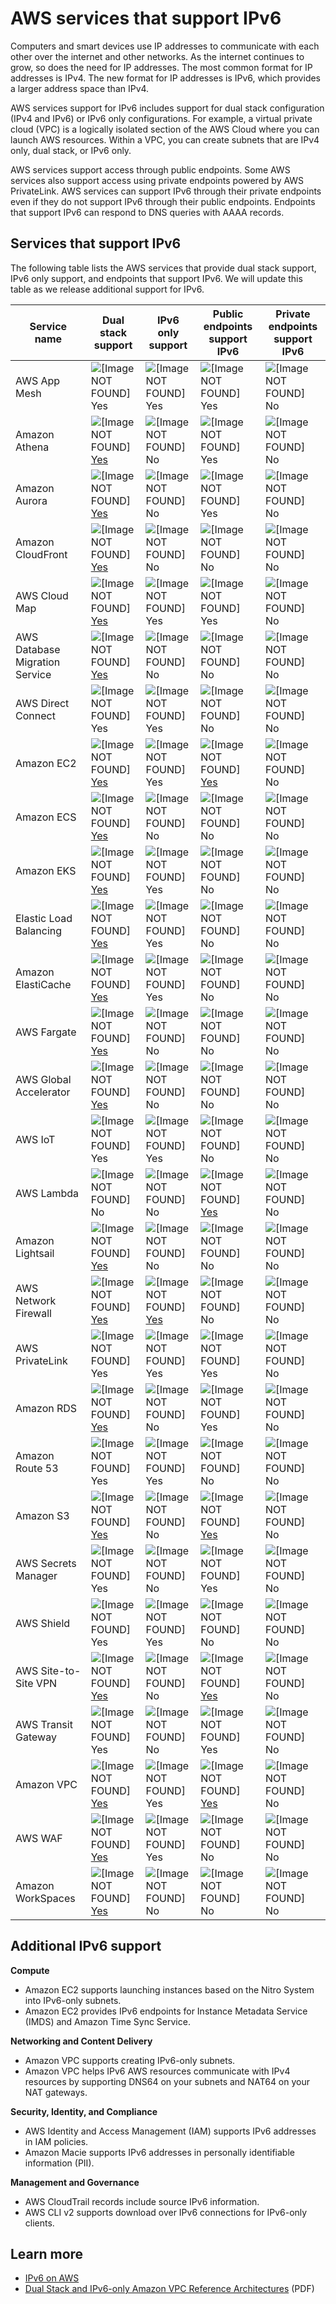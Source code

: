 # AWS services that support IPv6<a name="aws-ipv6-support"></a>

Computers and smart devices use IP addresses to communicate with each other over the internet and other networks\. As the internet continues to grow, so does the need for IP addresses\. The most common format for IP addresses is IPv4\. The new format for IP addresses is IPv6, which provides a larger address space than IPv4\.

AWS services support for IPv6 includes support for dual stack configuration \(IPv4 and IPv6\) or IPv6 only configurations\. For example, a virtual private cloud \(VPC\) is a logically isolated section of the AWS Cloud where you can launch AWS resources\. Within a VPC, you can create subnets that are IPv4 only, dual stack, or IPv6 only\.

AWS services support access through public endpoints\. Some AWS services also support access using private endpoints powered by AWS PrivateLink\. AWS services can support IPv6 through their private endpoints even if they do not support IPv6 through their public endpoints\. Endpoints that support IPv6 can respond to DNS queries with AAAA records\.

## Services that support IPv6<a name="ipv6-service-support"></a>

The following table lists the AWS services that provide dual stack support, IPv6 only support, and endpoints that support IPv6\. We will update this table as we release additional support for IPv6\.


| Service name | Dual stack support | IPv6 only support | Public endpoints support IPv6 | Private endpoints support IPv6 | 
| --- | --- | --- | --- | --- | 
| AWS App Mesh | ![\[Image NOT FOUND\]](http://docs.aws.amazon.com/vpc/latest/userguide/images/icon-yes.png) Yes | ![\[Image NOT FOUND\]](http://docs.aws.amazon.com/vpc/latest/userguide/images/icon-yes.png) Yes | ![\[Image NOT FOUND\]](http://docs.aws.amazon.com/vpc/latest/userguide/images/icon-yes.png) Yes | ![\[Image NOT FOUND\]](http://docs.aws.amazon.com/vpc/latest/userguide/images/icon-no.png) No | 
| Amazon Athena | ![\[Image NOT FOUND\]](http://docs.aws.amazon.com/vpc/latest/userguide/images/icon-yes.png) [Yes](https://docs.aws.amazon.com/general/latest/gr/athena.html) | ![\[Image NOT FOUND\]](http://docs.aws.amazon.com/vpc/latest/userguide/images/icon-no.png) No | ![\[Image NOT FOUND\]](http://docs.aws.amazon.com/vpc/latest/userguide/images/icon-yes.png) Yes | ![\[Image NOT FOUND\]](http://docs.aws.amazon.com/vpc/latest/userguide/images/icon-no.png) No | 
| Amazon Aurora | ![\[Image NOT FOUND\]](http://docs.aws.amazon.com/vpc/latest/userguide/images/icon-yes.png) [Yes](https://docs.aws.amazon.com/AmazonRDS/latest/AuroraUserGuide/USER_VPC.WorkingWithRDSInstanceinaVPC.html#USER_VPC.IP_addressing) | ![\[Image NOT FOUND\]](http://docs.aws.amazon.com/vpc/latest/userguide/images/icon-no.png) No | ![\[Image NOT FOUND\]](http://docs.aws.amazon.com/vpc/latest/userguide/images/icon-yes.png) Yes | ![\[Image NOT FOUND\]](http://docs.aws.amazon.com/vpc/latest/userguide/images/icon-no.png) No | 
| Amazon CloudFront | ![\[Image NOT FOUND\]](http://docs.aws.amazon.com/vpc/latest/userguide/images/icon-yes.png) [Yes](https://docs.aws.amazon.com/AmazonCloudFront/latest/DeveloperGuide/distribution-web-values-specify.html#DownloadDistValuesEnableIPv6) | ![\[Image NOT FOUND\]](http://docs.aws.amazon.com/vpc/latest/userguide/images/icon-no.png) No | ![\[Image NOT FOUND\]](http://docs.aws.amazon.com/vpc/latest/userguide/images/icon-no.png) No | ![\[Image NOT FOUND\]](http://docs.aws.amazon.com/vpc/latest/userguide/images/icon-no.png) No | 
| AWS Cloud Map | ![\[Image NOT FOUND\]](http://docs.aws.amazon.com/vpc/latest/userguide/images/icon-yes.png) [Yes](https://docs.aws.amazon.com/cloud-map/latest/dg/instances-values.html) | ![\[Image NOT FOUND\]](http://docs.aws.amazon.com/vpc/latest/userguide/images/icon-yes.png) Yes | ![\[Image NOT FOUND\]](http://docs.aws.amazon.com/vpc/latest/userguide/images/icon-yes.png) Yes | ![\[Image NOT FOUND\]](http://docs.aws.amazon.com/vpc/latest/userguide/images/icon-no.png) No | 
| AWS Database Migration Service | ![\[Image NOT FOUND\]](http://docs.aws.amazon.com/vpc/latest/userguide/images/icon-yes.png) [Yes](https://docs.aws.amazon.com/dms/latest/userguide/CHAP_ReplicationInstance.IPAddressing.html) | ![\[Image NOT FOUND\]](http://docs.aws.amazon.com/vpc/latest/userguide/images/icon-no.png) No | ![\[Image NOT FOUND\]](http://docs.aws.amazon.com/vpc/latest/userguide/images/icon-no.png) No | ![\[Image NOT FOUND\]](http://docs.aws.amazon.com/vpc/latest/userguide/images/icon-no.png) No | 
| AWS Direct Connect | ![\[Image NOT FOUND\]](http://docs.aws.amazon.com/vpc/latest/userguide/images/icon-yes.png) Yes | ![\[Image NOT FOUND\]](http://docs.aws.amazon.com/vpc/latest/userguide/images/icon-yes.png) Yes | ![\[Image NOT FOUND\]](http://docs.aws.amazon.com/vpc/latest/userguide/images/icon-no.png) No | ![\[Image NOT FOUND\]](http://docs.aws.amazon.com/vpc/latest/userguide/images/icon-no.png) No | 
| Amazon EC2 | ![\[Image NOT FOUND\]](http://docs.aws.amazon.com/vpc/latest/userguide/images/icon-yes.png) [Yes](https://docs.aws.amazon.com/AWSEC2/latest/UserGuide/using-instance-addressing.html#ipv6-addressing) | ![\[Image NOT FOUND\]](http://docs.aws.amazon.com/vpc/latest/userguide/images/icon-yes.png) Yes | ![\[Image NOT FOUND\]](http://docs.aws.amazon.com/vpc/latest/userguide/images/icon-yes.png) [Yes](https://docs.aws.amazon.com/AWSEC2/latest/APIReference/Using_Endpoints.html) | ![\[Image NOT FOUND\]](http://docs.aws.amazon.com/vpc/latest/userguide/images/icon-no.png) No | 
| Amazon ECS | ![\[Image NOT FOUND\]](http://docs.aws.amazon.com/vpc/latest/userguide/images/icon-yes.png) [Yes](https://docs.aws.amazon.com/AmazonECS/latest/developerguide/task-networking-awsvpc.html) | ![\[Image NOT FOUND\]](http://docs.aws.amazon.com/vpc/latest/userguide/images/icon-no.png) No | ![\[Image NOT FOUND\]](http://docs.aws.amazon.com/vpc/latest/userguide/images/icon-no.png) No | ![\[Image NOT FOUND\]](http://docs.aws.amazon.com/vpc/latest/userguide/images/icon-no.png) No | 
| Amazon EKS | ![\[Image NOT FOUND\]](http://docs.aws.amazon.com/vpc/latest/userguide/images/icon-yes.png) [Yes](https://docs.aws.amazon.com/eks/latest/userguide/network_reqs.html) | ![\[Image NOT FOUND\]](http://docs.aws.amazon.com/vpc/latest/userguide/images/icon-yes.png) Yes | ![\[Image NOT FOUND\]](http://docs.aws.amazon.com/vpc/latest/userguide/images/icon-no.png) No | ![\[Image NOT FOUND\]](http://docs.aws.amazon.com/vpc/latest/userguide/images/icon-no.png) No | 
| Elastic Load Balancing | ![\[Image NOT FOUND\]](http://docs.aws.amazon.com/vpc/latest/userguide/images/icon-yes.png) [Yes](http://aws.amazon.com/about-aws/whats-new/2021/11/application-load-balancer-network-load-balancer-end-to-end-ipv6-support/) | ![\[Image NOT FOUND\]](http://docs.aws.amazon.com/vpc/latest/userguide/images/icon-yes.png) Yes | ![\[Image NOT FOUND\]](http://docs.aws.amazon.com/vpc/latest/userguide/images/icon-no.png) No | ![\[Image NOT FOUND\]](http://docs.aws.amazon.com/vpc/latest/userguide/images/icon-no.png) No | 
| Amazon ElastiCache | ![\[Image NOT FOUND\]](http://docs.aws.amazon.com/vpc/latest/userguide/images/icon-yes.png) [Yes](https://docs.aws.amazon.com/AmazonElastiCache/latest/red-ug/network-type.html) | ![\[Image NOT FOUND\]](http://docs.aws.amazon.com/vpc/latest/userguide/images/icon-yes.png) Yes | ![\[Image NOT FOUND\]](http://docs.aws.amazon.com/vpc/latest/userguide/images/icon-no.png) No | ![\[Image NOT FOUND\]](http://docs.aws.amazon.com/vpc/latest/userguide/images/icon-no.png) No | 
| AWS Fargate | ![\[Image NOT FOUND\]](http://docs.aws.amazon.com/vpc/latest/userguide/images/icon-yes.png) [Yes](https://docs.aws.amazon.com/AmazonECS/latest/userguide/fargate-task-networking.html) | ![\[Image NOT FOUND\]](http://docs.aws.amazon.com/vpc/latest/userguide/images/icon-no.png) No | ![\[Image NOT FOUND\]](http://docs.aws.amazon.com/vpc/latest/userguide/images/icon-no.png) No | ![\[Image NOT FOUND\]](http://docs.aws.amazon.com/vpc/latest/userguide/images/icon-no.png) No | 
| AWS Global Accelerator | ![\[Image NOT FOUND\]](http://docs.aws.amazon.com/vpc/latest/userguide/images/icon-yes.png) [Yes](http://aws.amazon.com/about-aws/whats-new/2022/07/aws-global-accelerator-announces-ipv6-support/) | ![\[Image NOT FOUND\]](http://docs.aws.amazon.com/vpc/latest/userguide/images/icon-no.png) No | ![\[Image NOT FOUND\]](http://docs.aws.amazon.com/vpc/latest/userguide/images/icon-no.png) No | ![\[Image NOT FOUND\]](http://docs.aws.amazon.com/vpc/latest/userguide/images/icon-no.png) No | 
| AWS IoT | ![\[Image NOT FOUND\]](http://docs.aws.amazon.com/vpc/latest/userguide/images/icon-yes.png) Yes | ![\[Image NOT FOUND\]](http://docs.aws.amazon.com/vpc/latest/userguide/images/icon-yes.png) Yes | ![\[Image NOT FOUND\]](http://docs.aws.amazon.com/vpc/latest/userguide/images/icon-no.png) No | ![\[Image NOT FOUND\]](http://docs.aws.amazon.com/vpc/latest/userguide/images/icon-no.png) No | 
| AWS Lambda | ![\[Image NOT FOUND\]](http://docs.aws.amazon.com/vpc/latest/userguide/images/icon-no.png) No | ![\[Image NOT FOUND\]](http://docs.aws.amazon.com/vpc/latest/userguide/images/icon-no.png) No | ![\[Image NOT FOUND\]](http://docs.aws.amazon.com/vpc/latest/userguide/images/icon-yes.png) [Yes](http://aws.amazon.com/about-aws/whats-new/2021/12/aws-lambda-ipv6-endpoints-inbound-connections/) | ![\[Image NOT FOUND\]](http://docs.aws.amazon.com/vpc/latest/userguide/images/icon-no.png) No | 
| Amazon Lightsail | ![\[Image NOT FOUND\]](http://docs.aws.amazon.com/vpc/latest/userguide/images/icon-yes.png) [Yes](http://aws.amazon.com/about-aws/whats-new/2021/01/amazon-lightsail-supports-ipv6/) | ![\[Image NOT FOUND\]](http://docs.aws.amazon.com/vpc/latest/userguide/images/icon-no.png) No | ![\[Image NOT FOUND\]](http://docs.aws.amazon.com/vpc/latest/userguide/images/icon-no.png) No | ![\[Image NOT FOUND\]](http://docs.aws.amazon.com/vpc/latest/userguide/images/icon-no.png) No | 
| AWS Network Firewall | ![\[Image NOT FOUND\]](http://docs.aws.amazon.com/vpc/latest/userguide/images/icon-yes.png) [Yes](http://aws.amazon.com/about-aws/whats-new/2023/01/aws-network-firewall-ipv6-support/) | ![\[Image NOT FOUND\]](http://docs.aws.amazon.com/vpc/latest/userguide/images/icon-yes.png) [Yes](http://aws.amazon.com/about-aws/whats-new/2023/04/aws-network-firewall-ipv6-only-subnets/) | ![\[Image NOT FOUND\]](http://docs.aws.amazon.com/vpc/latest/userguide/images/icon-no.png) No | ![\[Image NOT FOUND\]](http://docs.aws.amazon.com/vpc/latest/userguide/images/icon-no.png) No | 
| AWS PrivateLink | ![\[Image NOT FOUND\]](http://docs.aws.amazon.com/vpc/latest/userguide/images/icon-yes.png) Yes | ![\[Image NOT FOUND\]](http://docs.aws.amazon.com/vpc/latest/userguide/images/icon-yes.png) Yes | ![\[Image NOT FOUND\]](http://docs.aws.amazon.com/vpc/latest/userguide/images/icon-yes.png) Yes | ![\[Image NOT FOUND\]](http://docs.aws.amazon.com/vpc/latest/userguide/images/icon-no.png) No | 
| Amazon RDS | ![\[Image NOT FOUND\]](http://docs.aws.amazon.com/vpc/latest/userguide/images/icon-yes.png) [Yes](https://docs.aws.amazon.com/AmazonRDS/latest/UserGuide/USER_VPC.WorkingWithRDSInstanceinaVPC.html#USER_VPC.IP_addressing) | ![\[Image NOT FOUND\]](http://docs.aws.amazon.com/vpc/latest/userguide/images/icon-no.png) No | ![\[Image NOT FOUND\]](http://docs.aws.amazon.com/vpc/latest/userguide/images/icon-yes.png) Yes | ![\[Image NOT FOUND\]](http://docs.aws.amazon.com/vpc/latest/userguide/images/icon-no.png) No | 
| Amazon Route 53 | ![\[Image NOT FOUND\]](http://docs.aws.amazon.com/vpc/latest/userguide/images/icon-yes.png) Yes | ![\[Image NOT FOUND\]](http://docs.aws.amazon.com/vpc/latest/userguide/images/icon-yes.png) Yes | ![\[Image NOT FOUND\]](http://docs.aws.amazon.com/vpc/latest/userguide/images/icon-no.png) No | ![\[Image NOT FOUND\]](http://docs.aws.amazon.com/vpc/latest/userguide/images/icon-no.png) No | 
| Amazon S3 | ![\[Image NOT FOUND\]](http://docs.aws.amazon.com/vpc/latest/userguide/images/icon-yes.png) [Yes](https://docs.aws.amazon.com/AmazonS3/latest/userguide/ipv6-access.html) | ![\[Image NOT FOUND\]](http://docs.aws.amazon.com/vpc/latest/userguide/images/icon-no.png) No | ![\[Image NOT FOUND\]](http://docs.aws.amazon.com/vpc/latest/userguide/images/icon-yes.png) [Yes](https://docs.aws.amazon.com/AmazonS3/latest/userguide/ipv6-access.html) | ![\[Image NOT FOUND\]](http://docs.aws.amazon.com/vpc/latest/userguide/images/icon-no.png) No | 
| AWS Secrets Manager | ![\[Image NOT FOUND\]](http://docs.aws.amazon.com/vpc/latest/userguide/images/icon-yes.png) Yes | ![\[Image NOT FOUND\]](http://docs.aws.amazon.com/vpc/latest/userguide/images/icon-no.png) No | ![\[Image NOT FOUND\]](http://docs.aws.amazon.com/vpc/latest/userguide/images/icon-yes.png) Yes | ![\[Image NOT FOUND\]](http://docs.aws.amazon.com/vpc/latest/userguide/images/icon-no.png) No | 
| AWS Shield | ![\[Image NOT FOUND\]](http://docs.aws.amazon.com/vpc/latest/userguide/images/icon-yes.png) Yes | ![\[Image NOT FOUND\]](http://docs.aws.amazon.com/vpc/latest/userguide/images/icon-yes.png) Yes | ![\[Image NOT FOUND\]](http://docs.aws.amazon.com/vpc/latest/userguide/images/icon-no.png) No | ![\[Image NOT FOUND\]](http://docs.aws.amazon.com/vpc/latest/userguide/images/icon-no.png) No | 
| AWS Site\-to\-Site VPN | ![\[Image NOT FOUND\]](http://docs.aws.amazon.com/vpc/latest/userguide/images/icon-yes.png) [Yes](https://docs.aws.amazon.com/vpn/latest/s2svpn/ipv4-ipv6.html) | ![\[Image NOT FOUND\]](http://docs.aws.amazon.com/vpc/latest/userguide/images/icon-no.png) No | ![\[Image NOT FOUND\]](http://docs.aws.amazon.com/vpc/latest/userguide/images/icon-yes.png) [Yes](https://docs.aws.amazon.com/AWSEC2/latest/APIReference/Using_Endpoints.html) | ![\[Image NOT FOUND\]](http://docs.aws.amazon.com/vpc/latest/userguide/images/icon-no.png) No | 
| AWS Transit Gateway | ![\[Image NOT FOUND\]](http://docs.aws.amazon.com/vpc/latest/userguide/images/icon-yes.png) Yes | ![\[Image NOT FOUND\]](http://docs.aws.amazon.com/vpc/latest/userguide/images/icon-no.png) No | ![\[Image NOT FOUND\]](http://docs.aws.amazon.com/vpc/latest/userguide/images/icon-yes.png) Yes | ![\[Image NOT FOUND\]](http://docs.aws.amazon.com/vpc/latest/userguide/images/icon-no.png) No | 
| Amazon VPC | ![\[Image NOT FOUND\]](http://docs.aws.amazon.com/vpc/latest/userguide/images/icon-yes.png) [Yes](https://docs.aws.amazon.com/vpc/latest/userguide/how-it-works.html#vpc-ip-addressing) | ![\[Image NOT FOUND\]](http://docs.aws.amazon.com/vpc/latest/userguide/images/icon-yes.png) Yes | ![\[Image NOT FOUND\]](http://docs.aws.amazon.com/vpc/latest/userguide/images/icon-yes.png) [Yes](https://docs.aws.amazon.com/AWSEC2/latest/APIReference/Using_Endpoints.html) | ![\[Image NOT FOUND\]](http://docs.aws.amazon.com/vpc/latest/userguide/images/icon-no.png) No | 
| AWS WAF | ![\[Image NOT FOUND\]](http://docs.aws.amazon.com/vpc/latest/userguide/images/icon-yes.png) [Yes](https://console.aws.amazon.com/about-aws/whats-new/2016/10/ipv6-support-for-cloudfront-waf-and-s3-transfer-acceleration/) | ![\[Image NOT FOUND\]](http://docs.aws.amazon.com/vpc/latest/userguide/images/icon-yes.png) Yes | ![\[Image NOT FOUND\]](http://docs.aws.amazon.com/vpc/latest/userguide/images/icon-no.png) No | ![\[Image NOT FOUND\]](http://docs.aws.amazon.com/vpc/latest/userguide/images/icon-no.png) No | 
| Amazon WorkSpaces | ![\[Image NOT FOUND\]](http://docs.aws.amazon.com/vpc/latest/userguide/images/icon-yes.png) [Yes](https://docs.aws.amazon.com/workspaces/latest/adminguide/amazon-workspaces-vpc.html) | ![\[Image NOT FOUND\]](http://docs.aws.amazon.com/vpc/latest/userguide/images/icon-no.png) No | ![\[Image NOT FOUND\]](http://docs.aws.amazon.com/vpc/latest/userguide/images/icon-no.png) No | ![\[Image NOT FOUND\]](http://docs.aws.amazon.com/vpc/latest/userguide/images/icon-no.png) No | 

## Additional IPv6 support<a name="ipv6-support"></a>

**Compute**
+ Amazon EC2 supports launching instances based on the Nitro System into IPv6\-only subnets\.
+ Amazon EC2 provides IPv6 endpoints for Instance Metadata Service \(IMDS\) and Amazon Time Sync Service\.

**Networking and Content Delivery**
+ Amazon VPC supports creating IPv6\-only subnets\.
+ Amazon VPC helps IPv6 AWS resources communicate with IPv4 resources by supporting DNS64 on your subnets and NAT64 on your NAT gateways\.

**Security, Identity, and Compliance**
+ AWS Identity and Access Management \(IAM\) supports IPv6 addresses in IAM policies\.
+ Amazon Macie supports IPv6 addresses in personally identifiable information \(PII\)\.

**Management and Governance**
+ AWS CloudTrail records include source IPv6 information\.
+ AWS CLI v2 supports download over IPv6 connections for IPv6\-only clients\.

## Learn more<a name="ipv6-learn-more"></a>
+ [IPv6 on AWS](https://docs.aws.amazon.com/whitepapers/latest/ipv6-on-aws/IPv6-on-AWS.html)
+ [Dual Stack and IPv6\-only Amazon VPC Reference Architectures](https://d1.awsstatic.com/architecture-diagrams/ArchitectureDiagrams/IPv6-reference-architectures-for-AWS-and-hybrid-networks-ra.pdf) \(PDF\)
